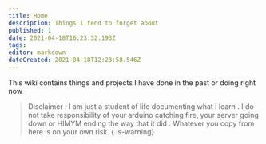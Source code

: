 ```yaml
---
title: Home
description: Things I tend to forget about
published: 1
date: 2021-04-18T16:23:32.193Z
tags: 
editor: markdown
dateCreated: 2021-04-18T12:23:58.546Z
---
```



This wiki contains things and projects I have done in the past or doing right now


> Disclaimer : I am just a student of life documenting what I learn . I do not take responsibility of your arduino catching fire, your server going down or HIMYM ending the way that it did . Whatever you copy from here is on your own risk.
{.is-warning}